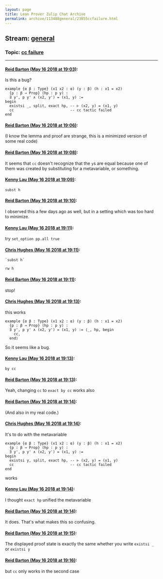 ```yaml
---
layout: page
title: Lean Prover Zulip Chat Archive 
permalink: archive/113488general/23855ccfailure.html
---
```


## Stream: [general](index.html)
### Topic: [cc failure](23855ccfailure.html)

---

#### [Reid Barton (May 16 2018 at 19:03)](https://leanprover.zulipchat.com/#narrow/stream/113488-general/topic/cc%20failure/near/126654388):
Is this a bug?
```lean
example {α β : Type} (x1 x2 : α) (y : β) (h : x1 = x2)
  {p : β → Prop} (hp : p y) :
  ∃ y', p y' ∧ (x2, y') = (x1, y) :=
begin
  existsi _, split, exact hp, -- ⊢ (x2, y) = (x1, y)                                                                                               
  cc                          -- cc tactic failed                                                                                                  
end
```

#### [Reid Barton (May 16 2018 at 19:06)](https://leanprover.zulipchat.com/#narrow/stream/113488-general/topic/cc%20failure/near/126654522):
(I know the lemma and proof are strange, this is a minimized version of some real code)

#### [Reid Barton (May 16 2018 at 19:08)](https://leanprover.zulipchat.com/#narrow/stream/113488-general/topic/cc%20failure/near/126654615):
It seems that `cc` doesn't recognize that the `y`s are equal because one of them was created by substituting for a metavariable, or something.

#### [Kenny Lau (May 16 2018 at 19:09)](https://leanprover.zulipchat.com/#narrow/stream/113488-general/topic/cc%20failure/near/126654631):
`subst h`

#### [Reid Barton (May 16 2018 at 19:10)](https://leanprover.zulipchat.com/#narrow/stream/113488-general/topic/cc%20failure/near/126654692):
I observed this a few days ago as well, but in a setting which was too hard to minimize.

#### [Kenny Lau (May 16 2018 at 19:11)](https://leanprover.zulipchat.com/#narrow/stream/113488-general/topic/cc%20failure/near/126654713):
try `set_option pp.all true`

#### [Chris Hughes (May 16 2018 at 19:11)](https://leanprover.zulipchat.com/#narrow/stream/113488-general/topic/cc%20failure/near/126654714):
```quote
`subst h`
```
`rw h`

#### [Reid Barton (May 16 2018 at 19:11)](https://leanprover.zulipchat.com/#narrow/stream/113488-general/topic/cc%20failure/near/126654717):
stop!

#### [Chris Hughes (May 16 2018 at 19:13)](https://leanprover.zulipchat.com/#narrow/stream/113488-general/topic/cc%20failure/near/126654798):
this works
```lean
example {α β : Type} (x1 x2 : α) (y : β) (h : x1 = x2)
  {p : β → Prop} (hp : p y) :
  ∃ y', p y' ∧ (x2, y') = (x1, y) := ⟨_, hp, begin
    cc,
  end⟩
```
So it seems like a bug.

#### [Kenny Lau (May 16 2018 at 19:13)](https://leanprover.zulipchat.com/#narrow/stream/113488-general/topic/cc%20failure/near/126654801):
`by cc`

#### [Reid Barton (May 16 2018 at 19:13)](https://leanprover.zulipchat.com/#narrow/stream/113488-general/topic/cc%20failure/near/126654812):
Yeah, changing `cc` to `exact by cc` works also

#### [Reid Barton (May 16 2018 at 19:14)](https://leanprover.zulipchat.com/#narrow/stream/113488-general/topic/cc%20failure/near/126654831):
(And also in my real code.)

#### [Chris Hughes (May 16 2018 at 19:14)](https://leanprover.zulipchat.com/#narrow/stream/113488-general/topic/cc%20failure/near/126654862):
It's to do with the metavariable
```lean
example {α β : Type} (x1 x2 : α) (y : β) (h : x1 = x2)
  {p : β → Prop} (hp : p y) :
  ∃ y', p y' ∧ (x2, y') = (x1, y) :=
begin
  existsi y, split, exact hp, -- ⊢ (x2, y) = (x1, y)
  cc                          -- cc tactic failed
end
```
works

#### [Kenny Lau (May 16 2018 at 19:14)](https://leanprover.zulipchat.com/#narrow/stream/113488-general/topic/cc%20failure/near/126654867):
I thought `exact hp` unified the metavariable

#### [Reid Barton (May 16 2018 at 19:14)](https://leanprover.zulipchat.com/#narrow/stream/113488-general/topic/cc%20failure/near/126654875):
It does. That's what makes this so confusing.

#### [Reid Barton (May 16 2018 at 19:15)](https://leanprover.zulipchat.com/#narrow/stream/113488-general/topic/cc%20failure/near/126654908):
The displayed proof state is exactly the same whether you write `existsi _` or `existsi y`

#### [Reid Barton (May 16 2018 at 19:16)](https://leanprover.zulipchat.com/#narrow/stream/113488-general/topic/cc%20failure/near/126654948):
but `cc` only works in the second case

